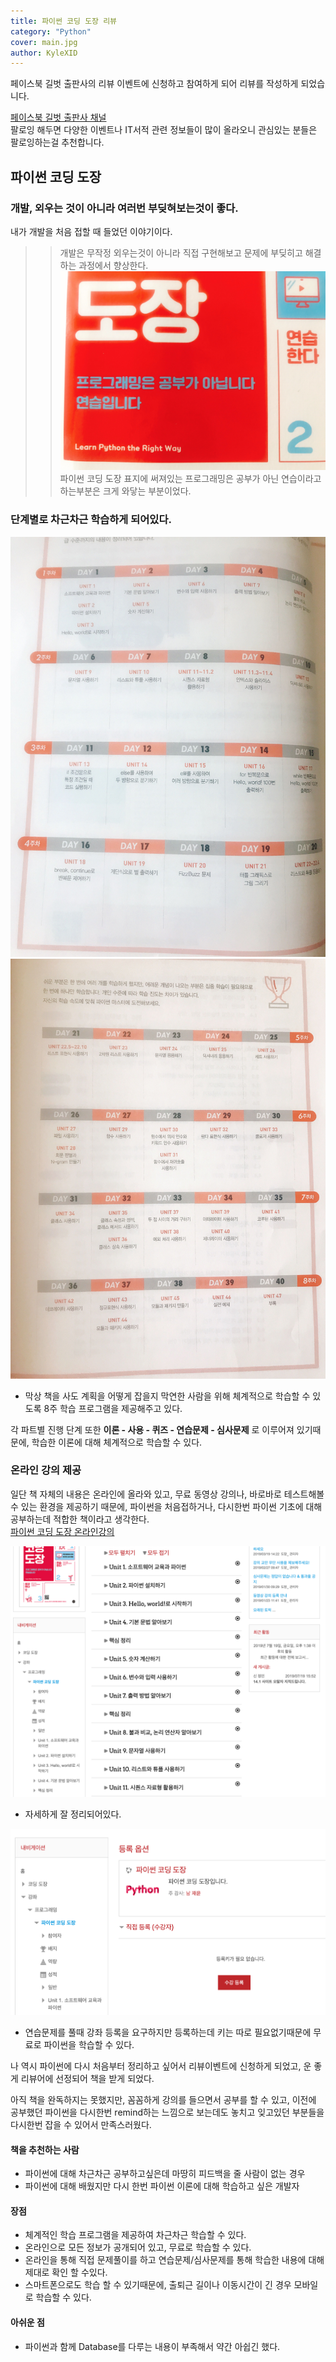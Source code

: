 ```yaml
---
title: 파이썬 코딩 도장 리뷰
category: "Python"
cover: main.jpg
author: KyleXID
---
```


페이스북 길벗 출판사의 리뷰 이벤트에 신청하고 참여하게 되어 리뷰를 작성하게 되었습니다.  

[페이스북 길벗 출판사 채널](https://www.facebook.com/gbitbook/)  
팔로잉 해두면 다양한 이벤트나 IT서적 관련 정보들이 많이 올라오니 관심있는 분들은 팔로잉하는걸 추천합니다.  

## 파이썬 코딩 도장

### 개발, 외우는 것이 아니라 여러번 부딪혀보는것이 좋다.

내가 개발을 처음 접할 때 들었던 이야기이다.
>> 개발은 무작정 외우는것이 아니라 직접 구현해보고 문제에 부딪히고 해결하는 과정에서 향상한다.  
![파이썬 코딩도장표지](./main.jpg)
파이썬 코딩 도장 표지에 써져있는 프로그래밍은 공부가 아닌 연습이라고 하는부분은 크게 와닿는 부분이었다.  


### 단계별로 차근차근 학습하게 되어있다.

![학습 프로그램1](./program1.jpg)
![학습 프로그램2](./program2.jpg)
- 막상 책을 사도 계획을 어떻게 잡을지 막연한 사람을 위해 체계적으로 학습할 수 있도록 8주 학습 프로그램을 제공해주고 있다.

각 파트별 진행 단계 또한 **이론 - 사용 - 퀴즈 - 연습문제 - 심사문제** 로 이루어져 있기때문에, 학습한 이론에 대해 체계적으로 학습할 수 있다.

### 온라인 강의 제공

일단 책 자체의 내용은 온라인에 올라와 있고, 무료 동영상 강의나, 바로바로 테스트해볼수 있는 환경을 제공하기 때문에, 파이썬을 처음접하거나, 다시한번 파이썬 기초에 대해 공부하는데 적합한 책이라고 생각한다.  
[파이썬 코딩 도장 온라인강의](https://dojang.io/)  

![코딩도장 사이트](./python_coding_dojang_io.png)
- 자세하게 잘 정리되어있다.  

![등록키?](./none_key.png)
- 연습문제를 풀때 강좌 등록을 요구하지만 등록하는데 키는 따로 필요없기때문에 무료로 파이썬을 학습할 수 있다.

나 역시 파이썬에 다시 처음부터 정리하고 싶어서 리뷰이벤트에 신청하게 되었고, 운 좋게 리뷰어에 선정되어 책을 받게 되었다.  

아직 책을 완독하지는 못했지만, 꼼꼼하게 강의를 들으면서 공부를 할 수 있고, 이전에 공부했던 파이썬을 다시한번 remind하는 느낌으로 보는데도 놓치고 잊고있던 부분들을 다시한번 잡을 수 있어서 만족스러웠다.  
  
  
#### 책을 추천하는 사람
- 파이썬에 대해 차근차근 공부하고싶은데 마땅히 피드백을 줄 사람이 없는 경우
- 파이썬에 대해 배웠지만 다시 한번 파이썬 이론에 대해 학습하고 싶은 개발자

#### 장점
- 체계적인 학습 프로그램을 제공하여 차근차근 학습할 수 있다.
- 온라인으로 모든 정보가 공개되어 있고, 무료로 학습할 수 있다.
- 온라인을 통해 직접 문제풀이를 하고 연습문제/심사문제를 통해 학습한 내용에 대해 제대로 확인 할 수있다.
- 스마트폰으로도 학습 할 수 있기때문에, 출퇴근 길이나 이동시간이 긴 경우 모바일로 학습할 수 있다.

#### 아쉬운 점
- 파이썬과 함께 Database를 다루는 내용이 부족해서 약간 아쉽긴 했다.
